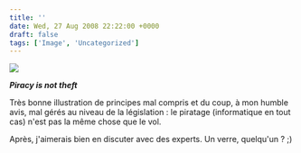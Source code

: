 ```yaml
---
title: ''
date: Wed, 27 Aug 2008 22:22:00 +0000
draft: false
tags: ['Image', 'Uncategorized']
---
```


![](https://madd0.files.wordpress.com/2008/08/rcxxgaq0nd625e01natijh0s_400.jpg)

**_Piracy is not theft_**

Très bonne illustration de principes mal compris et du coup, à mon humble avis, mal gérés au niveau de la législation : le piratage (informatique en tout cas) n'est pas la même chose que le vol.

Après, j'aimerais bien en discuter avec des experts. Un verre, quelqu'un ? ;)